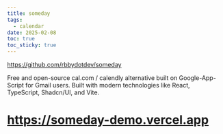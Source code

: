 ```yaml
---
title: someday
tags:
  - calendar
date: 2025-02-08
toc: true
toc_sticky: true
---
```


<https://github.com/rbbydotdev/someday>

Free and open-source cal.com / calendly alternative built on Google-App-Script for Gmail users. Built with modern technologies like React, TypeScript, Shadcn/UI, and Vite.


# https://someday-demo.vercel.app

